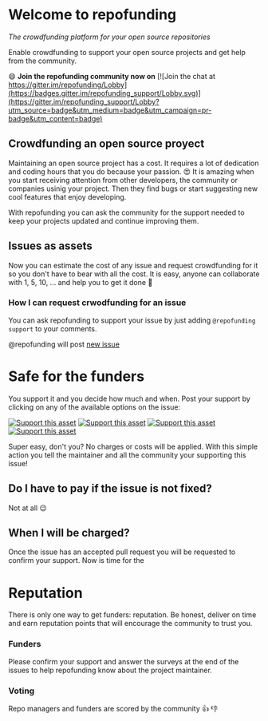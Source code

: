 # Welcome to repofunding
*The crowdfunding platform for your open source repositories*

Enable crowdfunding to support your open source projects and get help from the community.

:smile: **Join the repofunding community now on** [![Join the chat at https://gitter.im/repofunding/Lobby](https://badges.gitter.im/repofunding_support/Lobby.svg)](https://gitter.im/repofunding_support/Lobby?utm_source=badge&utm_medium=badge&utm_campaign=pr-badge&utm_content=badge)

## Crowdfunding an open source proyect
Maintaining an open source project has a cost. 
It requires a lot of dedication and coding hours that you do because your passion. 
:heart_eyes: It is amazing when you start receiving attention from other developers, the community or companies usinig your project. 
Then they find bugs or start suggesting new cool features that enjoy developing.

With repofunding you can ask the community for the support needed to keep your projects updated and continue improving them.

## Issues as assets
Now you can estimate the cost of any issue and request crowdfunding for it so you don't have to bear with all the cost.
It is easy, anyone can collaborate with 1, 5, 10, ... and help you to get it done :clap:

### How I can request crwodfunding for an issue
You can ask repofunding to support your issue by just adding `@repofunding support` to your comments.

@repofunding will post
[new issue](templates/new_issue.md)

# Safe for the funders
You support it and you decide how much and when. 
Post your support by clicking on any of the available options on the issue:

[![Support this asset](https://img.shields.io/badge/support-$1-lightgray.svg)](http://google.com.au/)
[![Support this asset](https://img.shields.io/badge/support-$5-blue.svg)](http://google.com.au/) 
[![Support this asset](https://img.shields.io/badge/support-$10-yellow.svg)](http://google.com.au/) 
[![Support this asset](https://img.shields.io/badge/support-$20-green.svg)](http://google.com.au/) 

Super easy, don't you? No charges or costs will be applied. 
With this simple action you tell the maintainer and all the community your supporting this issue!

## Do I have to pay if the issue is not fixed?
Not at all :wink:

## When I will be charged?
Once the issue has an accepted pull request you will be requested to confirm your support.
Now is time for the 

# Reputation
There is only one way to get funders: reputation. Be honest, deliver on time and earn reputation points that will encourage the community to trust you.

### Funders
Please confirm your support and answer the surveys at the end of the issues to help repofunding know about the project maintainer. 

### Voting
Repo managers and funders are scored by the community  :+1: :-1:



 

